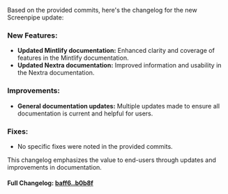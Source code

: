 Based on the provided commits, here's the changelog for the new Screenpipe update:

### **New Features:**
- **Updated Mintlify documentation:** Enhanced clarity and coverage of features in the Mintlify documentation.
- **Updated Nextra documentation:** Improved information and usability in the Nextra documentation.

### **Improvements:**
- **General documentation updates:** Multiple updates made to ensure all documentation is current and helpful for users.

### **Fixes:**
- No specific fixes were noted in the provided commits. 

This changelog emphasizes the value to end-users through updates and improvements in documentation.

#### **Full Changelog:** [baff6..b0b8f](https://github.com/mediar-ai/screenpipe/compare/baff6..b0b8f)

